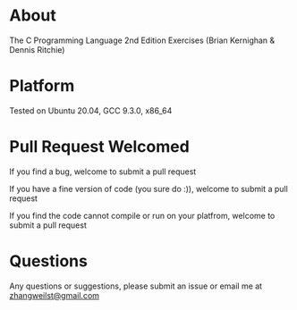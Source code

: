 # About

The C Programming Language 2nd Edition Exercises (Brian Kernighan & Dennis Ritchie)

# Platform

Tested on Ubuntu 20.04, GCC 9.3.0, x86_64

# Pull Request Welcomed

If you find a bug, welcome to submit a pull request

If you have a fine version of code (you sure do :)), welcome to submit a pull request

If you find the code cannot compile or run on your platfrom, welcome to submit a pull request

# Questions

Any questions or suggestions, please submit an issue or email me at zhangweilst@gmail.com
